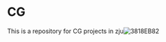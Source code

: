 # CG
This is a repository for CG projects in zju![3818EB82](https://github.com/user-attachments/assets/495a3dba-d417-4a42-b124-18cb7894c615)
